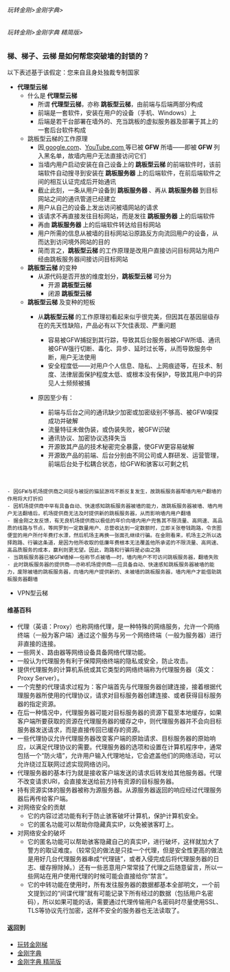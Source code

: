 ###### 玩转金刚>金刚字典>
###### 玩转金刚>金刚字典 精简版>
###  梯、梯子、云梯 是如何帮您突破墙的封锁的？
以下表述基于该假定：您来自且身处独裁专制国家<br>

- <strong>代理型云梯</strong>
  - 什么是<strong> 代理型云梯</strong>
    - 所谓<strong> 代理型云梯</strong>，亦称<strong> 跳板型云梯</strong>，由前端与后端两部分构成
    - 前端是一套软件，安装在用户的设备（手机、Windows）上
    - 后端是若干台部署在墙外的、充当跳板的虚拟服务器及部署于其上的一套后台软件构成
  - 跳板型云梯的工作原理
    - 因[ google.com](https://www.google.com/)、[YouTube.com ](https://m.youtube.com/)等已被<strong> GFW </strong>所墙——即被<strong> GFW </strong>列入黑名单，故墙内用户无法直接访问它们
    - 当墙内用户启动安装在自己设备上的<strong> 跳板型云梯 </strong>的前端软件时，该前端软件自动搜寻到安装在<strong> 跳板服务器 </strong>上的后端软件，在前后端软件之间的相互认证完成后开始通讯
    - 截止此刻，一条从用户设备到<strong> 跳板服务器 </strong>、再从<strong> 跳板服务器 </strong>到目标网站之间的通讯管道已经建立
    - 用户从自己的设备上发出访问被墙网站的请求
    - 该请求不再直接发往目标网站，而是发往<strong> 跳板服务器 </strong>上的后端软件
    - 再由<strong> 跳板服务器 </strong>上的后端软件转达给目标网站
    - 用户所需的信息从被墙的目标网站沿原路反方向流回用户的设备，从而达到访问境外网站的目的
    - 简而言之，<strong>跳板型云梯 </strong>的工作原理是改用户直接访问目标网站为用户经由跳板服务器间接访问目标网站
  - <strong>跳板型云梯 </strong>的变种
    - 从源代码是否开放的维度划分，<strong>跳板型云梯 </strong>可分为
      - 开源<strong> 跳板型云梯 </strong>
      - 闭源<strong> 跳板型云梯 </strong>
  - <strong>跳板型云梯 </strong>及变种的短板
    - 从<strong>跳板型云梯 </strong>的工作原理初看起来似乎很完美，但因其在基因层级存在的先天性缺陷，产品必有以下欠佳表现、严重问题
      - 容易被GFW捕捉到其行踪，导致其后台服务器被GFW所墙、通讯被GFW强行切断、毒化、异步、延时过长等，从而导致服务中断，用户无法使用
      - 安全程度低——对用户个人信息、隐私、上网痕迹等，在技术、制度、法律层面保护程度太低、或根本没有保护，导致其用户中的异见人士频频被捕

    - 原因至少有：
         - 前端与后台之间的通讯缺少加密或加密级别不够高、被GFW嗅探成功并破解
         - 流量特征未做伪装，或伪装失败，被GFW识破
         - 通讯协议、加密协议选择失当
         - 开源致其产品的技术秘密完全暴露，使GFW更容易破解
         - 开源致产品的前端、后台分别由不同公司或人群研发、运营管理，前端后台处于松耦合状态，给GFW和骇客以可剩之机







<br>

    - 因GFW与机场提供商之间捉与被捉的猫鼠游戏不断反复发生，故跳板服务器帮墙内用户翻墙的作用将大打折扣
    - 因机场提供商中罕有具备自动、快速感知跳板服务器被墙的能力，故跳板服务器被墙、墙内用户无法翻墙后，机场提供商无法及时提供新的跳板服务器，从而影响墙内用户翻墙
    - 据金刚之友反馈，有无良机场提供商以极低的年价向墙内用户兜售其不限流量、高网速、高品质的线路与节点，等网罗到一定数量用户、总营收达到一定数额时，立即关张卷钱跑路，令贪图便宜的用户所付年费打水漂，然后机场主再换一张面孔继续行骗。在金刚看来，机场主之所以选择跑路、行骗这条道，是因为他所收取的低廉年费根本无法覆盖他所承诺的不限流量、高网速、高品质服务的成本，赢利则更无望。因此，跑路和行骗将是必由之路
    - 当跳板服务器已被GFW墙掉——俗称节点被墙——时，墙内用户不可访问跳板服务器，翻墙失败
    - 此时跳板服务器的提供商——亦称机场提供商——应具备自动、快速感知跳板服务器被墙的能力，废除被墙的跳板服务器，向墙内用户提供新的、未被墙的跳板服务器，墙内用户才能借助跳板服务器翻墙

- VPN型云梯



#### 维基百科

- 代理（英语：Proxy）也称网络代理，是一种特殊的网络服务，允许一个网络终端（一般为客户端）通过这个服务与另一个网络终端（一般为服务器）进行非直接的连接。
- 一些网关、路由器等网络设备具备网络代理功能。
- 一般认为代理服务有利于保障网络终端的隐私或安全，防止攻击。
- 提供代理服务的计算机系统或其它类型的网络终端称为代理服务器（英文：Proxy Server）。
- 一个完整的代理请求过程为：客户端首先与代理服务器创建连接，接着根据代理服务器所使用的代理协议，请求对目标服务器创建连接、或者获得目标服务器的指定资源。
- 在后一种情况中，代理服务器可能对目标服务器的资源下载至本地缓存，如果客户端所要获取的资源在代理服务器的缓存之中，则代理服务器并不会向目标服务器发送请求，而是直接传回已缓存的资源。
- 一些代理协议允许代理服务器改变客户端的原始请求、目标服务器的原始响应，以满足代理协议的需要。代理服务器的选项和设置在计算机程序中，通常包括一个“防火墙”，允许用户输入代理地址，它会遮盖他们的网络活动，可以允许绕过互联网过滤实现网络访问。
- 代理服务器的基本行为就是接收客户端发送的请求后转发给其他服务器。代理不改变请求URI，会直接发送给前方持有资源的目标服务器。
- 持有资源实体的服务器被称为源服务器。从源服务器返回的响应经过代理服务器后再传给客户端。
- 对网络安全的贡献
  - 它的内容过滤功能有利于防止骇客破坏计算机，保护计算机安全。
  - 它的匿名功能可以帮助你隐藏真实IP，以免被骇客盯上。
- 对网络安全的破坏
  - 它的匿名功能可以帮助骇客隐藏自己的真实IP，进行破坏，这样就加大了警方的取证难度。（较常见的做法是只挂一个代理，但是安全性更高的做法是用好几台代理服务器串成“代理链”，或者入侵完成后将代理服务器的日志、缓存擦除掉。）还有一些恶意用户常常挂了代理之后随意留言，所以一些网站在用户使用代理的时候可能会直接给你“禁言”。
  - 它的中转功能在使用时，所有发往服务器的数据都基本全部明文，一个前文提到过的“间谍代理”就有可能记录下所有经过的数据（包括用户名密码），所以如果可能的话，需要通过代理传输用户名密码时尽量使用SSL、TLS等协议先行加密，这样不安全的服务器也无法读取了。



#### 返回到
- [玩转金刚梯](https://github.com/a2zitpro/web/blob/master/LadderFree/A.md)
- [金刚字典](https://github.com/a2zitpro/web/blob/master/LadderFree/kkDictionary/KKDictionary.md)
- [金刚字典 精简版](https://github.com/a2zitpro/web/blob/master/LadderFree/kkDictionary/KKDictionaryShortVersion.md)



